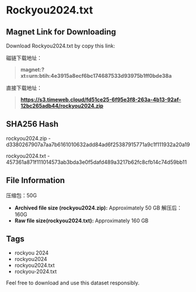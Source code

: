 
# Rockyou2024.txt

## Magnet Link for Downloading
Download Rockyou2024.txt by copy this link: 

磁链下载地址：
> **magnet:?xt=urn:btih:4e3915a8ecf6bc174687533d93975b1ff0bde38a**

直接下载地址：
> **https://s3.timeweb.cloud/fd51ce25-6f95e3f8-263a-4b13-92af-12bc265adb44/rockyou2024.zip**
 
## SHA256 Hash
rockyou2024.zip - 
d3380267907a7aa7b6161010632add84ad6f25387915771a9c1f111932a20a19

rockyou2024.txt - 
457361a871f111014573ab3bda3e0f5dafd489a3217b62fc8cfb14c74d59bb11

 
## File Information
压缩包：50G
- **Archived file size (rockyou2024.zip):** Approximately 50 GB
解压后：160G 
- **Raw file size(rockyou2024.txt):** Approximately 160 GB

## Tags
- rockyou 2024
- rockyou2024
- rockyou2024.txt
- rockyou-2024.txt

Feel free to download and use this dataset responsibly.
